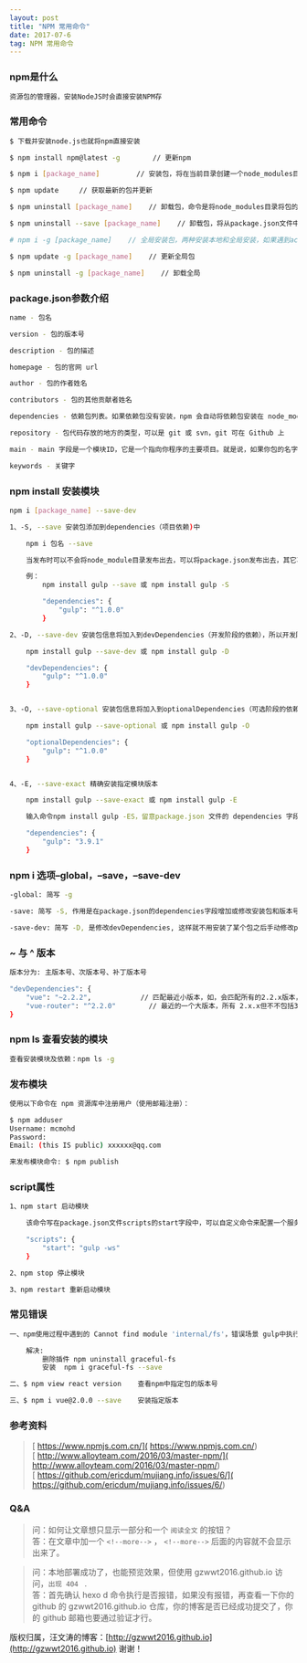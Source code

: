 ```yaml
---
layout: post
title: "NPM 常用命令"
date: 2017-07-6
tag: NPM 常用命令 
---   
```


### npm是什么

```bash
资源包的管理器，安装NodeJS时会直接安装NPM存
```
### 常用命令

```bash
$ 下载并安装node.js也就将npm直接安装

$ npm install npm@latest -g        // 更新npm

$ npm i [package_name]         // 安装包，将在当前目录创建一个node_modules目录，将下载的包保存到这个目录

$ npm update     // 获取最新的包并更新

$ npm uninstall [package_name]    // 卸载包，命令是将node_modules目录将包的文件删除

$ npm uninstall --save [package_name]    // 卸载包，将从package.json文件中删除依赖, 如果--save-dev安装就需要换成--save-dev

# npm i -g [package_name]    // 全局安装包，两种安装本地和全局安装，如果遇到acces错误权限问题，需要在前面加sudo，安装在/usr/local/lib/node_modules/中

$ npm update -g [package_name]    // 更新全局包

$ npm uninstall -g [package_name]    // 卸载全局
```
### package.json参数介绍

```bash
name - 包名

version - 包的版本号

description - 包的描述

homepage - 包的官网 url 

author - 包的作者姓名

contributors - 包的其他贡献者姓名

dependencies - 依赖包列表。如果依赖包没有安装，npm 会自动将依赖包安装在 node_module 目录下

repository - 包代码存放的地方的类型，可以是 git 或 svn，git 可在 Github 上

main - main 字段是一个模块ID，它是一个指向你程序的主要项目。就是说，如果你包的名字叫 express，然后用户安装它，然后require("express")

keywords - 关键字
```

### npm install 安装模块

```bash
npm i [package_name] --save-dev

1、-S, --save 安装包添加到dependencies（项目依赖)中

    npm i 包名 --save

    当发布时可以不会将node_module目录发布出去，可以将package.json发布出去，其它项目的人，可以通过npm install 下载dependenciess中的所有包内容.

    例：
        npm install gulp --save 或 npm install gulp -S

        "dependencies": {
            "gulp": "^1.0.0"
        }

2、-D, --save-dev 安装包信息将加入到devDependencies（开发阶段的依赖），所以开发阶段一般使用它

    npm install gulp --save-dev 或 npm install gulp -D

    "devDependencies": {
        "gulp": "^1.0.0"
    }


3、-O, --save-optional 安装包信息将加入到optionalDependencies（可选阶段的依赖）

    npm install gulp --save-optional 或 npm install gulp -O

    "optionalDependencies": {
        "gulp": "^1.0.0"
    }


4、-E, --save-exact 精确安装指定模块版本

    npm install gulp --save-exact 或 npm install gulp -E

    输入命令npm install gulp -ES，留意package.json 文件的 dependencies 字段，以看出版本号中的^消失了

    "dependencies": {
        "gulp": "3.9.1"
    }
```
### npm i 选项–global，–save，–save-dev
```bash
-global: 简写 -g

-save: 简写 -S, 作用是在package.json的dependencies字段增加或修改安装包和版本号

-save-dev: 简写 -D, 是修改devDependencies, 这样就不用安装了某个包之后手动修改package.json
```
### ~ 与 ^ 版本
```bash
版本分为: 主版本号、次版本号、补丁版本号

"devDependencies": {
    "vue": "~2.2.2",            // 匹配最近小版本，如，会匹配所有的2.2.x版本，但最高不会匹配2.3.0
    "vue-router": "^2.2.0"        // 最近的一个大版本，所有 2.x.x但不不包括3.0.0，相当于 2.0.0 <= version < 3.0.0
}
```
### npm ls 查看安装的模块
```bash
查看安装模块及依赖：npm ls -g
```
### 发布模块
```bash
使用以下命令在 npm 资源库中注册用户（使用邮箱注册）：

$ npm adduser
Username: mcmohd
Password:
Email: (this IS public) xxxxxx@qq.com

来发布模块命令: $ npm publish
```
### script属性
```bash
1、npm start 启动模块

    该命令写在package.json文件scripts的start字段中，可以自定义命令来配置一个服务器环境和安装一系列的必要程序

    "scripts": {
        "start": "gulp -ws"
    }

2、npm stop 停止模块

3、npm restart 重新启动模块
```
### 常见错误
```bash
一、npm使用过程中遇到的 Cannot find module 'internal/fs'，错误场景 gulp中执行任务报错，的确amd-optimize插件中的graceful-fs与gulp中graceful-fs的版本问题，

    解决:
        删除插件 npm uninstall graceful-fs
        安装  npm i graceful-fs --save

二、$ npm view react version    查看npm中指定包的版本号

三、$ npm i vue@2.0.0 --save    安装指定版本
```
### 参考资料
> [ https://www.npmjs.com.cn/]( https://www.npmjs.com.cn/)<br>
> [ http://www.alloyteam.com/2016/03/master-npm/]( http://www.alloyteam.com/2016/03/master-npm/)<br>
> [ https://github.com/ericdum/mujiang.info/issues/6/]( https://github.com/ericdum/mujiang.info/issues/6/)<br>

### Q&A

> 问：如何让文章想只显示一部分和一个 `阅读全文` 的按钮？       
> 答：在文章中加一个 `<!--more-->` ， `<!--more-->` 后面的内容就不会显示出来了。

<p> </p>

> 问：本地部署成功了，也能预览效果，但使用 gzwwt2016.github.io 访问，`出现 404 ` .      
> 答：首先确认 hexo d 命令执行是否报错，如果没有报错，再查看一下你的 github 的 gzwwt2016.github.io 仓库，你的博客是否已经成功提交了，你的 github 邮箱也要通过验证才行。

<p> </p>

版权归属，汪文涛的博客：[http://gzwwt2016.github.io](http://gzwwt2016.github.io) 谢谢！

